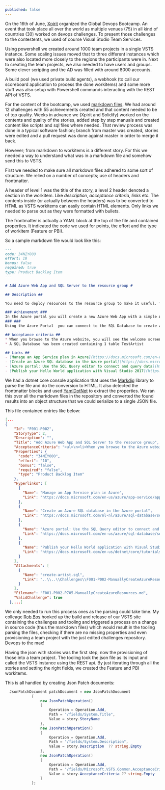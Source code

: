 ```yaml
---
published: false
---
```

On the 16th of June, [Xpirit](https://www.xpirit.com) organized the Global Devops Bootcamp. An event that took place all over the world as multiple venues (75) in all kind of countries (30) worked on devops challenges. To present those challenges to the contestents, we used of course Visual Studio Team Services. 

Using powershell we created around 1000 team projects in a single VSTS instance. Some scaling issues moved that to three different instances which were also located more closely to the regions the participants were in. Next to creating the team projects, we also needed to have users and groups. Some clever scripting and the AD was filled with around 8000 accounts. 

A build pool (we used private build agents), a webhook (to call our scoreboard application to process the done workitems) and some more stuff was also setup with Powershell commands interacting with the REST API of VSTS.

For the content of the bootcamp, we used [markdown files](https://github.com/XpiritBV/GDBC2018-Challenges). We had around 12 challenges with 55 achievements created and that content needed to be of top quality. Weeks in advance we (Xpirit and Solidify) worked on the contents and quality of the stories, added step by step manuals and created content like scripts and sql files where needed. That review process was done in a typical software fashion; branch from master was created, stories were edited and a pull request was done against master in order to merge it back.

However; from markdown to workitems is a different story. For this we needed a way to understand what was in a markdown file and somehow send this to VSTS. 

First we needed to make sure all markdown files adhered to some sort of structure. We relied on a number of concepts; use of headers and frontmatter.

A header of level 1 was the title of the story, a level 2 header denoted a section in the workitem. Like _description_, _acceptance criteria_, _links_ etc. The contents inside (or actually between the headers) was to be converted to HTML as VSTS workitems can easily contain HTML elements. Only links we needed to parse out as they were formatted with bullets.

The frontmatter is actually a YAML block at the top of the file and contained properties. It indicated the code we used for points, the effort and the type of workitem (Feature or PBI).

So a sample markdown file would look like this:

```markdown
---
code: 34NIY00O
effort: 10
bonus: false
required: true
type: Product Backlog Item 
---

# Add Azure Web App and SQL Server to the resource group #

## Description ##

You need to deploy resources to the resource group to make it useful. The resource group is the container where resources can be created that in a sense belong together. The proof of concept that GDBC Inc. wants to create consists of a Web Application and a Database. 

### Achievement ###
In the Azure portal you will create a new Azure Web App with a simple App Service Plan. You will also create an Azure SQL Server that can later be used to contain the data of your Web application.
### ###
Using the Azure Portal  you can connect to the SQL Database to create a table and add some data. Create a table called TestArtist containing an ID and names of artists. Attached you will find a script called create-artists.sql.

## Acceptance criteria ##
* When you browse to the Azure website, you will see the welcome screen of web apps where they explain how to deploy applications
* A SQL Database has been created containing 1 table TestArtist

## Links ##
- [Manage an App Service plan in Azure](https://docs.microsoft.com/en-us/azure/app-service/app-service-plan-manage)
- [Create an Azure SQL database in the Azure portal](https://docs.microsoft.com/nl-nl/azure/sql-database/sql-database-get-started-portal)
- [Azure portal: Use the SQL Query editor to connect and query data](https://docs.microsoft.com/en-us/azure/sql-database/sql-database-connect-query-portal)
- [Publish your Hello World application with Visual Studio 2017](https://docs.microsoft.com/en-us/dotnet/core/tutorials/publishing-with-visual-studio)
```

We had a dotnet core console application that uses the [Markdig](https://github.com/lunet-io/markdig) library to parse the file and do the conversion to HTML. It also detected the frontmatter blocks and used [YamlDotNet](https://github.com/aaubry/YamlDotNet) to extract the properties. We ran this over all the markdown files in the repository and converted the found results into an object structure that we could serialize to a single JSON file. 

This file contained entries like below:

```json
[...  
{
    "Id": "F001-P002",
    "StoryType": 2,
    "Description": "",
    "Title": "Add Azure Web App and SQL Server to the resource group",
    "AcceptanceCriteria": "<ul>\n<li>When you browse to the Azure website, you will see the welcome screen of web apps where they explain how to deploy applications</li>\n<li>A SQL Database has been created containing 1 table TestArtist</li>\n</ul>\n",
    "Properties": {
      "code": "34NIY00O",
      "effort": "10",
      "bonus": "false",
      "required": "false",
      "type": "Product Backlog Item"
    },
    "Hyperlinks": [
      {
        "Name": "Manage an App Service plan in Azure",
        "Link": "https://docs.microsoft.com/en-us/azure/app-service/app-service-plan-manage"
      },
      {
        "Name": "Create an Azure SQL database in the Azure portal",
        "Link": "https://docs.microsoft.com/nl-nl/azure/sql-database/sql-database-get-started-portal"
      },
      {
        "Name": "Azure portal: Use the SQL Query editor to connect and query data",
        "Link": "https://docs.microsoft.com/en-us/azure/sql-database/sql-database-connect-query-portal"
      },
      {
        "Name": "Publish your Hello World application with Visual Studio 2017",
        "Link": "https://docs.microsoft.com/en-us/dotnet/core/tutorials/publishing-with-visual-studio"
      }
    ],
    "Attachments": [
      {
        "Name": "create-artist.sql",
        "Link": "..\\..\\Challenges\\F001-P002-ManuallyCreateAzureResources\\content\\create-artist.sql"
      }
    ],
    "Filename": "F001-P002-P705-ManuallyCreateAzureResources.md",
    "ValidChallenge": true
  },...]
 ```
 
We only needed to run this process ones as the parsing could take time. My colleage [Rob Bos](https://rajbos.github.io/) hooked up the build and release of our VSTS site containing the challenges and tooling and triggered a process on a change in source code (thus the markdown files) which would result in the tooling parsing the files, checking if there are no missing properties and even provisioning a team project with the just edited challenges repository. Devops to the max!
 
Having the json with stories was the first step, now the provisioning of those into a team project. The tooling took the json file as its input and called the VSTS instance using the REST api. By just iterating through all the stories and setting the right fields, we created the Feature and PBI workitems. 

This is all handled by creating Json Patch documents:

```csharp
  JsonPatchDocument patchDocument = new JsonPatchDocument
            {
                new JsonPatchOperation()
                {
                    Operation = Operation.Add,
                    Path = "/fields/System.Title",
                    Value = story.StoryName
                },
                new JsonPatchOperation()
                {
                    Operation = Operation.Add,
                    Path = "/fields/System.Description",
                    Value = story.Description  ?? string.Empty
                },
                new JsonPatchOperation()
                {
                    Operation = Operation.Add,
                    Path = "/fields/Microsoft.VSTS.Common.AcceptanceCriteria",
                    Value = story.AcceptanceCriteria ?? string.Empty
                }
            };
